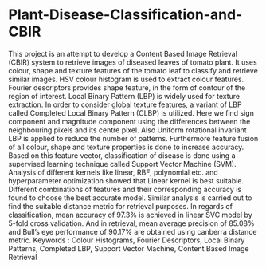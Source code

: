 # Plant-Disease-Classification-and-CBIR

This project is an attempt to develop a Content Based Image Retrieval (CBIR)
system to retrieve images of diseased leaves of tomato plant. It uses colour, shape
and texture features of the tomato leaf to classify and retrieve similar images. HSV
colour histogram is used to extract colour features. Fourier descriptors provides
shape feature, in the form of contour of the region of interest. Local Binary Pattern
(LBP) is widely used for texture extraction. In order to consider global texture
features, a variant of LBP called Completed Local Binary Pattern (CLBP) is utilized.
Here we find sign component and magnitude component using the differences
between the neighbouring pixels and its centre pixel. Also Uniform rotational invariant
LBP is applied to reduce the number of patterns. Furthermore feature fusion
of all colour, shape and texture properties is done to increase accuracy. Based
on this feature vector, classification of disease is done using a supervised learning
technique called Support Vector Machine (SVM). Analysis of different kernels like
linear, RBF, polynomial etc. and hyperparameter optimization showed that Linear
kernel is best suitable. Different combinations of features and their corresponding
accuracy is found to choose the best accurate model. Similar analysis is carried out
to find the suitable distance metric for retrieval purposes. In regards of classification,
mean accuracy of 97.3% is achieved in linear SVC model by 5-fold cross validation.
And in retrieval, mean average precision of 85.08% and Bull’s eye performance of
90.17% are obtained using canberra distance metric.
Keywords : Colour Histograms, Fourier Descriptors, Local Binary Patterns, Completed
LBP, Support Vector Machine, Content Based Image Retrieval
